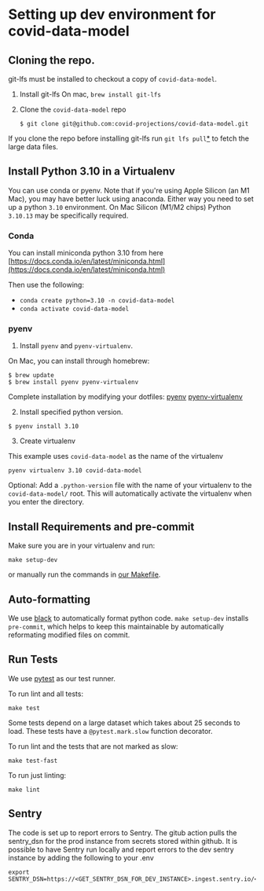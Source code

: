 # Setting up dev environment for covid-data-model

## Cloning the repo.

git-lfs must be installed to checkout a copy of `covid-data-model`.

1. Install git-lfs
  On mac, `brew install git-lfs`

2. Clone the `covid-data-model` repo
    ```
    $ git clone git@github.com:covid-projections/covid-data-model.git
    ```
If you clone the repo before installing git-lfs run `git lfs pull`[*](https://github.com/git-lfs/git-lfs/issues/325#issuecomment-149713215) to fetch the large data files.

## Install Python 3.10 in a Virtualenv

You can use conda or pyenv.  Note that if you're using Apple Silicon (an M1 Mac), you may have better luck using anaconda. Either way you need to set up a python `3.10` environment. On Mac Silicon (M1/M2 chips) Python `3.10.13` may be specifically required.

### Conda
You can install miniconda python 3.10 from here
[https://docs.conda.io/en/latest/miniconda.html](https://docs.conda.io/en/latest/miniconda.html)

Then use the following:
- `conda create python=3.10 -n covid-data-model`
- `conda activate covid-data-model`

### pyenv

1. Install `pyenv` and `pyenv-virtualenv`.

  On Mac, you can install through homebrew:

  ```
  $ brew update
  $ brew install pyenv pyenv-virtualenv
  ```
  Complete installation by modifying your dotfiles: [pyenv](https://github.com/pyenv/pyenv#basic-github-checkout)
  [pyenv-virtualenv](https://github.com/pyenv/pyenv-virtualenv#installing-with-homebrew-for-macos-users)

2. Install specified python version.

  ```
  $ pyenv install 3.10
  ```

3. Create virtualenv

  This example uses `covid-data-model` as the name of the virtualenv
  ```
  pyenv virtualenv 3.10 covid-data-model
  ```

  Optional: Add a `.python-version` file with the name of your virtualenv to the `covid-data-model/` root.
  This will automatically activate the virtualenv when you enter the directory.

## Install Requirements and pre-commit

Make sure you are in your virtualenv and run:

```
make setup-dev
```

or manually run the commands in [our Makefile](https://github.com/covid-projections/covid-data-model/blob/main/Makefile).


## Auto-formatting

We use [black](https://github.com/psf/black) to automatically format python code.
`make setup-dev` installs `pre-commit`, which helps to keep this maintainable by automatically
reformating modified files on commit.


## Run Tests

We use [pytest](https://docs.pytest.org/) as our test runner.

To run lint and all tests:
```
make test
```

Some tests depend on a large dataset which takes about 25 seconds to load. These tests have a `@pytest.mark.slow` function decorator.

To run lint and the tests that are not marked as slow:
```
make test-fast
```

To run just linting:
```
make lint
```

## Sentry

The code is set up to report errors to Sentry. The gitub action pulls the sentry_dsn for the prod instance from secrets stored within github. It is possible to have Sentry run locally and report errors to the dev sentry instance by adding the following to your .env

```
export SENTRY_DSN=https://<GET_SENTRY_DSN_FOR_DEV_INSTANCE>.ingest.sentry.io/<DEV_INSTANCE>
```
